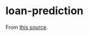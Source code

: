 # loan-prediction

From [this source](https://www.kaggle.com/code/caesarmario/loan-prediction-w-various-ml-models/notebook).
